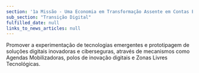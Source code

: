 ```yaml
---
section: '1a Missão - Uma Economia em Transformação Assente em Contas Equilibradas'
sub_section: "Transição Digital"
fulfilled_date: null
links_to_news_articles: null
---
```


Promover a experimentação de tecnologias emergentes e prototipagem de soluções digitais inovadoras e ciberseguras, através de mecanismos como Agendas Mobilizadoras, polos de inovação digitais e Zonas Livres Tecnológicas.